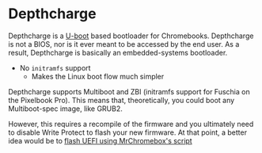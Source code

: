 # Depthcharge

Depthcharge is a [U-boot](https://www.denx.de/wiki/U-Boot) based bootloader for Chromebooks. Depthcharge is not a BIOS, nor is it ever meant to be accessed by the end user. As a result, Depthcharge is basically an embedded-systems bootloader.

* No `initramfs` support
    * Makes the Linux boot flow much simpler

Depthcharge supports Multiboot and ZBI (initramfs support for Fuschia on the Pixelbook Pro). This means that, theoretically, you could boot any Multiboot-spec image, like GRUB2.

However, this requires a recompile of the firmware and you ultimately need to disable Write Protect to flash your new firmware. At that point, a better idea would be to [flash UEFI using MrChromebox's script](https://mrchromebox.tech/#fwscript)

